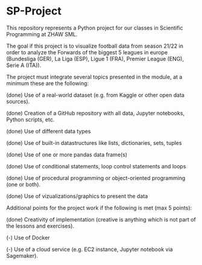 # SP-Project
This repository represents a Python project for our classes in Scientific Programming at ZHAW SML. 

The goal if this project is to visualize football data from season 21/22 in order to analyze the Forwards of the biggest 5 leagues in europe (Bundesliga (GER), 
La Liga (ESP), Ligue 1 (FRA), Premier League (ENG), Serie A (ITA)).


The project must integrate several topics presented in the module, at a minimum these are the following: 

(done) Use of a real-world dataset (e.g. from Kaggle or other open data sources).

(done) Creation of a GitHub repository with all data, Jupyter notebooks, Python scripts, etc.

(done) Use of different data types

(done) Use of built-in datastructures like lists, dictionaries, sets, tuples

(done) Use of one or more pandas data frame(s)

(done) Use of conditional statements, loop control statements and loops

(done) Use of procedural programming or object-oriented programming (one or both).

(done) Use of vizualizations/graphics to present the data


Additional points for the project work if the following is met (max 5 points):

(done) Creativity of implementation (creative is anything which is not part of the lessons and exercises).

(-) Use of Docker

(-) Use of a cloud service (e.g. EC2 instance, Jupyter notebook via Sagemaker).

